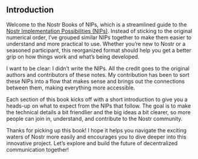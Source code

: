 ## Introduction

Welcome to the Nostr Books of NIPs, which is a streamlined guide to the [Nostr Implementation Possibilities (NIPs)](https://github.com/nostr-protocol/nips). Instead of sticking to the original numerical order, I’ve grouped similar NIPs together to make them easier to understand and more practical to use. Whether you’re new to Nostr or a seasoned participant, this reorganized format should help you get a better grip on how things work and what’s being developed.

I want to be clear: I didn’t write the NIPs. All the credit goes to the original authors and contributors of these notes. My contribution has been to sort these NIPs into a flow that makes sense and brings out the connections between them, making everything more accessible.

Each section of this book kicks off with a short introduction to give you a heads-up on what to expect from the NIPs that follow. The goal is to make the technical details a bit friendlier and the big ideas a bit clearer, so more people can join in, understand, and contribute to the Nostr community.

Thanks for picking up this book! I hope it helps you navigate the exciting waters of Nostr more easily and encourages you to dive deeper into this innovative project. Let’s explore and build the future of decentralized communication together!
